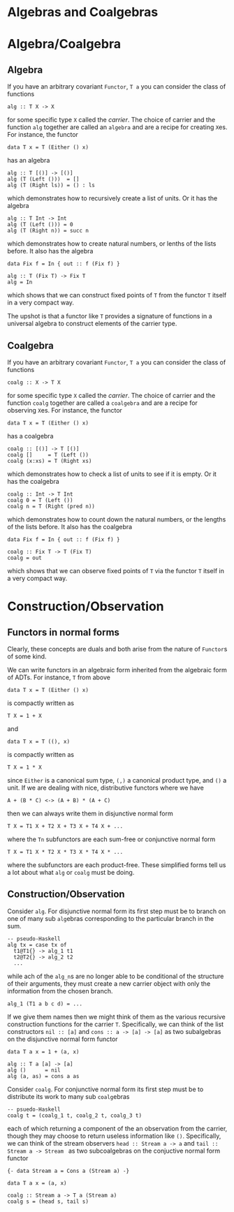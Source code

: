 # Algebras and Coalgebras

# Algebra/Coalgebra

## Algebra

If you have an arbitrary covariant `Functor`, `T a` you can consider the class of functions

    alg :: T X -> X

for some specific type `X` called the *carrier*. The choice of carrier and the function `alg` together are called an `algebra` and are a recipe for creating `X`es. For instance, the functor

    data T x = T (Either () x)

has an algebra

    alg :: T [()] -> [()]
    alg (T (Left ()))  = []
    alg (T (Right ls)) = () : ls

which demonstrates how to recursively create a list of units. Or it has the algebra

    alg :: T Int -> Int
    alg (T (Left ())) = 0
    alg (T (Right n)) = succ n

which demonstrates how to create natural numbers, or lenths of the lists before. It also has the algebra

    data Fix f = In { out :: f (Fix f) }

    alg :: T (Fix T) -> Fix T
    alg = In    

which shows that we can construct fixed points of `T` from the functor `T` itself in a very compact way.

The upshot is that a functor like `T` provides a signature of functions in a universal algebra to construct elements of the carrier type.

## Coalgebra

If you have an arbitrary covariant `Functor`, `T a` you can consider the class of functions

    coalg :: X -> T X

for some specific type `X` called the *carrier*. The choice of carrier and the function `coalg` together are called a `coalgebra` and are a recipe for observing `X`es. For instance, the functor

    data T x = T (Either () x)

has a coalgebra

    coalg :: [()] -> T [()]
    coalg []     = T (Left ())
    coalg (x:xs) = T (Right xs)

which demonstrates how to check a list of units to see if it is empty. Or it has the coalgebra

    coalg :: Int -> T Int
    coalg 0 = T (Left ())
    coalg n = T (Right (pred n))

which demonstrates how to count down the natural numbers, or the lengths of the lists before. It also has the coalgebra

    data Fix f = In { out :: f (Fix f) }

    coalg :: Fix T -> T (Fix T)
    coalg = out

which shows that we can observe fixed points of `T` via the functor `T` itself in a very compact way.

# Construction/Observation

## Functors in normal forms

Clearly, these concepts are duals and both arise from the nature of `Functor`s of some kind.

We can write functors in an algebraic form inherited from the algebraic form of ADTs. For instance, `T` from above

    data T x = T (Either () x)

is compactly written as

    T X = 1 + X

and 

    data T x = T ((), x)

is compactly written as

    T X = 1 * X

since `Either` is a canonical sum type, `(,)` a canonical product type, and `()` a unit. If we are dealing with nice, distributive functors where we have

    A + (B * C) <-> (A + B) * (A + C)

then we can always write them in disjunctive normal form

    T X = T1 X + T2 X + T3 X + T4 X + ...

where the `Tn` subfunctors are each sum-free or conjunctive normal form

    T X = T1 X * T2 X * T3 X * T4 X * ...

where the subfunctors are each product-free. These simplified forms tell us a lot about what `alg` or `coalg` must be doing. 

## Construction/Observation

Consider `alg`. For disjunctive normal form its first step must be to branch on one of many sub `alg`ebras corresponding to the particular branch in the sum.

    -- pseudo-Haskell
    alg tx = case tx of
      t1@T1{} -> alg_1 t1
      t2@T2{} -> alg_2 t2
      ...

while ach of the `alg_n`s are no longer able to be conditional of the structure of their arguments, they must create a new carrier object with only the information from the chosen branch.

    alg_1 (T1 a b c d) = ...

If we give them names then we might think of them as the various recursive construction functions for the carrier `T`. Specifically, we can think of the list constructors `nil :: [a]` and `cons :: a -> [a] -> [a]` as two subalgebras on the disjunctive normal form functor

    data T a x = 1 + (a, x)

    alg :: T a [a] -> [a]
    alg ()      = nil
    alg (a, as) = cons a as

Consider `coalg`. For conjunctive normal form its first step must be to distribute its work to many sub `coalg`ebras

    -- psuedo-Haskell
    coalg t = (coalg_1 t, coalg_2 t, coalg_3 t)

each of which returning a component of the an observation from the carrier, though they may choose to return useless information like `()`. Specifically, we can think of the stream observers `head :: Stream a -> a` and `tail :: Stream a -> Stream ` as two subcoalgebras on the conjuctive normal form functor

    {- data Stream a = Cons a (Stream a) -}

    data T a x = (a, x)

    coalg :: Stream a -> T a (Stream a)
    coalg s = (head s, tail s)